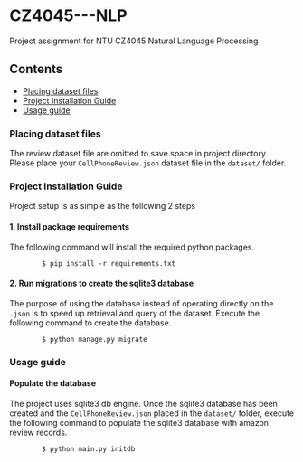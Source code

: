 # CZ4045---NLP
Project assignment for NTU CZ4045 Natural Language Processing

## Contents
- [Placing dataset files](placing-dataset-files)
- [Project Installation Guide](project-installation-guide)
- [Usage guide](usage-guide)


### Placing dataset files
The review dataset file are omitted to save space in project directory. Please place your `CellPhoneReview.json` dataset file in the `dataset/` folder.


### Project Installation Guide
Project setup is as simple as the following 2 steps 
#### 1. Install package requirements
The following command will install the required python packages.
```
        $ pip install -r requirements.txt
```

#### 2. Run migrations to create the sqlite3 database
The purpose of using the database instead of operating directly on the `.json` is to speed up retrieval and query of the dataset. Execute the following command to create the database.
```
        $ python manage.py migrate
```

### Usage guide

#### Populate the database
The project uses sqlite3 db engine. Once the sqlite3 database has been created and the `CellPhoneReview.json` placed in the `dataset/` folder, execute the following command to populate the sqlite3 database with amazon review records.
```
        $ python main.py initdb
``` 
